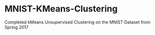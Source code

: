 # MNIST-KMeans-Clustering
Completed kMeans Unsupervised Clustering on the MNIST Dataset from Spring 2017

